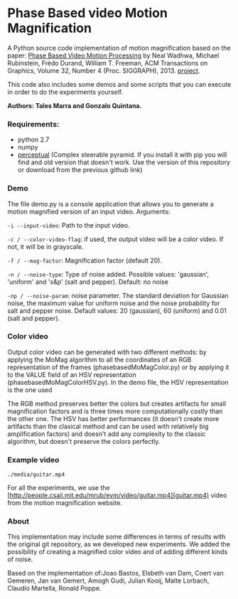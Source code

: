 <h1>Phase Based video Motion Magnification</h1>

A Python source code implementation of motion magnification based on the paper: [Phase Based Video Motion Processing](http://people.csail.mit.edu/mrub/papers/phasevid-siggraph13.pdf) by Neal Wadhwa, Michael Rubinstein, Frédo Durand, William T. Freeman, ACM Transactions on Graphics, Volume 32, Number 4 (Proc. SIGGRAPH), 2013. [project](http://people.csail.mit.edu/nwadhwa/phase-video/). 

This code also includes some demos and some scripts that you can execute in order to do the experiments yourself.

__Authors: Tales Marra and Gonzalo Quintana.__

### Requirements:

 - python 2.7
 - numpy
 - [perceptual](https://github.com/andreydung/Steerable-filter) (Complex steerable pyramid. If you install it with pip you will find and old version that doesn't work. Use the version of this repository or download from the previous github link)
 
 
### Demo

The file demo.py is a console application that allows you to generate a motion magnified version of an input video. Arguments:

`-i --input-video`: Path to the input video.  

`-c / --color-video-flag`: if used, the output video will be a color video. If not, it will be in grayscale.

`-f / --mag-factor`: Magnification factor (default 20).

`-n / --noise-type`: Type of noise added. Possible values: 'gaussian', 'uniform' and 's&p' (salt and pepper). Default: no noise

`-np / --noise-param`: noise parameter. The standard deviation for Gaussian noise, the maximum value for uniform noise and the noise probability for salt and pepper noise. Default values: 20 (gaussian), 60 (uniform) and 0.01 (salt and pepper).

### Color video

Output color video can be generated with two different methods: by applying the MoMag algorithm to all the coordinates of an RGB representation of the frames (phasebasedMoMagColor.py) or by applying it to the VALUE field of an HSV representation (phasebasedMoMagColorHSV.py). In the demo file, the HSV representation is the one used

The RGB method preserves better the colors but creates artifacts for small magnification factors and is three times more computationally costly than the other one. The HSV has better performances (it doesn't create more artifacts than the clasical method and can be used with relatively big amplification factors) and doesn't add any complexity to the classic algorithm, but doesn't preserve the colors perfectly. 
     
### Example video

    ./media/guitar.mp4
    
For all the experiments, we use the [http://people.csail.mit.edu/mrub/evm/video/guitar.mp4](guitar.mp4) video from the motion magnification website.

 
### About

This implementation may include some differences in terms of results with the original git repository, as we developed new experiments. We added the possibility of creating a magnified color video and of adding different kinds of noise.
 
Based on the implementation of:Joao Bastos, Elsbeth van Dam, Coert van Gemeren, Jan van Gemert, Amogh Gudi, Julian Kooij, Malte Lorbach, Claudio Martella, Ronald Poppe.

